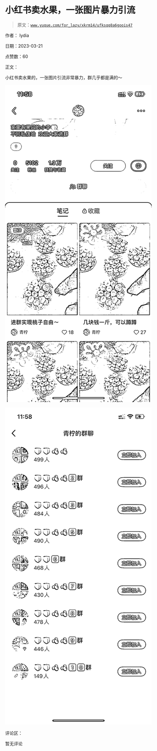 # 小红书卖水果，一张图片暴力引流

> 原文：[`www.yuque.com/for_lazy/xkrm14/ufksqq8a6goois47`](https://www.yuque.com/for_lazy/xkrm14/ufksqq8a6goois47)

作者： lydia

日期：2023-03-21

点赞数：60

正文：

小红书卖水果的，一张图片引流非常暴力，群几乎都是满的～

![](img/bb5b8e7cabe7f263a49c00868b188aba.png)  

![](img/b117bcff6ef2eb90b23c27f1235972be.png)  

评论区：

暂无评论



